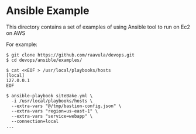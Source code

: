 # Ansible Example

This directory contains a set of examples of using Ansible tool to run on Ec2 on AWS

For example:

```
$ git clone https://github.com/raavula/devops.git
$ cd devops/ansible/examples/

$ cat <<EOF > /usr/local/playbooks/hosts
[local]
127.0.0.1
EOF

$ ansible-playbook siteBake.yml \
  -i /usr/local/playbooks/hosts \
  --extra-vars "@/tmp/bastion-config.json" \
  --extra-vars "region=us-east-1" \
  --extra-vars "service=webapp" \
  --connection=local
...
```
